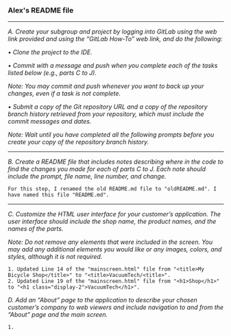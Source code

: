 ### Alex's README file

---
*A.  Create your subgroup and project by logging into GitLab using the web link provided and using the 
“GitLab How-To” web link, and do the following:*

*•   Clone the project to the IDE.*

*•   Commit with a message and push when you complete each of the tasks listed below (e.g., parts C to J).*

*Note: You may commit and push whenever you want to back up your changes, even if a task is not complete.*

*•   Submit a copy of the Git repository URL and a copy of the repository branch history retrieved from your 
repository, which must include the commit messages and dates.*

*Note: Wait until you have completed all the following prompts before you create your copy of the 
repository branch history.*

---

*B. Create a README file that includes notes describing where in the code to find the changes you made for 
each of parts C to J. Each note should include the prompt, file name, line number, and change.*

    For this step, I renamed the old README.md file to "oldREADME.md". I have named this file "README.md".

---
*C.  Customize the HTML user interface for your customer’s application. The user interface should 
include the shop name, the product names, and the names of the parts.*

*Note: Do not remove any elements that were included in the screen. You may add any additional elements you would like or 
any images, colors, and styles, although it is not required.*

    1. Updated Line 14 of the "mainscreen.html" file from "<title>My Bicycle Shop</title>" to "<title>VacuumTech/<title>".
    2. Updated Line 19 of the "mainscreen.html" file from "<h1>Shop</h1>" to "<h1 class="display-2">VacuumTech</h1>".

*D.  Add an “About” page to the application to describe your chosen customer’s company to web viewers and include navigation 
to and from the “About” page and the main screen.*

    1. 
